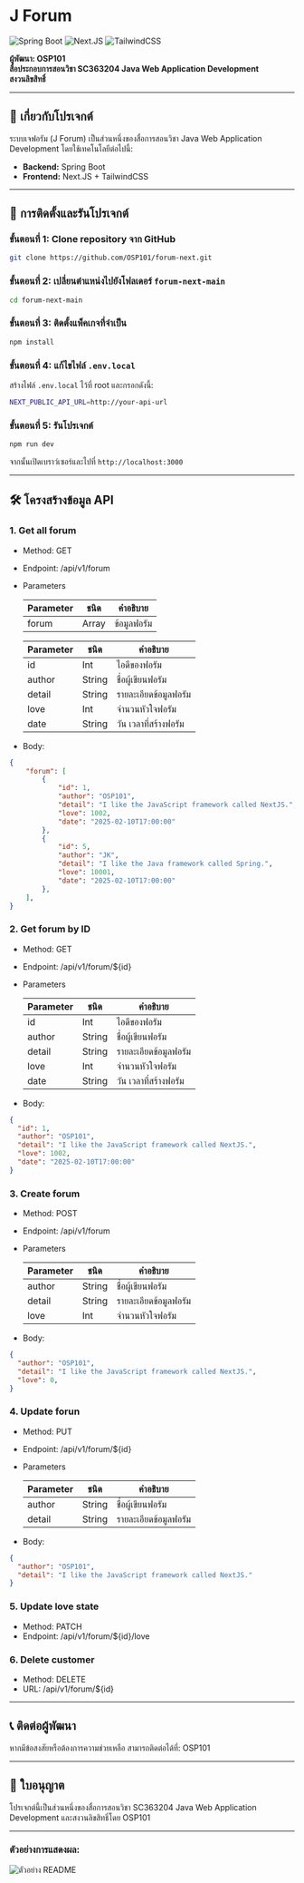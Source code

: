 # J Forum

![Spring Boot](https://img.shields.io/badge/Spring_Boot-6DB33F?style=for-the-badge&logo=spring&logoColor=white)
![Next.JS](https://img.shields.io/badge/Next.JS-20232A?style=for-the-badge&logo=Next.JS&logoColor=FFFFF)
![TailwindCSS](https://img.shields.io/badge/TailwindCSS-20232A?style=for-the-badge&logo=TailwindCSS&logoColor=61DAFB)

**ผู้พัฒนา: OSP101**  
**สื่อประกอบการสอนวิชา SC363204 Java Web Application Development**  
**สงวนลิขสิทธิ์**

---

## 📖 เกี่ยวกับโปรเจกต์

ระบบเจฟอรัม (J Forum) เป็นส่วนหนึ่งของสื่อการสอนวิชา Java Web Application Development โดยใช้เทคโนโลยีต่อไปนี้:

- **Backend:** Spring Boot
- **Frontend:** Next.JS + TailwindCSS

---

## 🚀 การติดตั้งและรันโปรเจกต์

### ขั้นตอนที่ 1: Clone repository จาก GitHub
```bash
git clone https://github.com/OSP101/forum-next.git
```

### ขั้นตอนที่ 2: เปลี่ยนตำแหน่งไปยังโฟลเดอร์ `forum-next-main`
```bash
cd forum-next-main
```
### ขั้นตอนที่ 3: ติดตั้งแพ็คเกจที่จำเป็น
```bash
npm install
```
### ขั้นตอนที่ 4: แก้ไขไฟล์ `.env.local`
สร้างไฟล์ `.env.local` ไว้ที่ root และกรอกดังนี้:
```bash
NEXT_PUBLIC_API_URL=http://your-api-url
```
### ขั้นตอนที่ 5: รันโปรเจกต์
```bash
npm run dev
```
จากนั้นเปิดเบราว์เซอร์และไปที่ ``http://localhost:3000``

---

## 🛠️ โครงสร้างข้อมูล API

### 1. Get all forum
- Method: GET
- Endpoint: /api/v1/forum
- Parameters

  Parameter | ชนิด | คำอธิบาย
  ---- | ---- | ---- |
  forum | Array | ข้อมูลฟอรัม

    Parameter | ชนิด | คำอธิบาย
  ---- | ---- | ---- |
  id | Int | ไอดีของฟอรัม
  author | String | ชื่อผู้เขียนฟอรัม
  detail | String | รายละเอียดข้อมูลฟอรัม
  love | Int | จำนวนหัวใจฟอรัม
  date | String | วัน เวลาที่สร้างฟอรัม


- Body:
```json
{
    "forum": [
        {
            "id": 1,
            "author": "OSP101",
            "detail": "I like the JavaScript framework called NextJS.",
            "love": 1002,
            "date": "2025-02-10T17:00:00"
        },
        {
            "id": 5,
            "author": "JK",
            "detail": "I like the Java framework called Spring.",
            "love": 10001,
            "date": "2025-02-10T17:00:00"
        },
    ],
}
```

### 2. Get forum by ID
- Method: GET
- Endpoint: /api/v1/forum/${id}
- Parameters

    Parameter | ชนิด | คำอธิบาย
  ---- | ---- | ---- |
  id | Int | ไอดีของฟอรัม
  author | String | ชื่อผู้เขียนฟอรัม
  detail | String | รายละเอียดข้อมูลฟอรัม
  love | Int | จำนวนหัวใจฟอรัม
  date | String | วัน เวลาที่สร้างฟอรัม

- Body:
```json
{
  "id": 1,
  "author": "OSP101",
  "detail": "I like the JavaScript framework called NextJS.",
  "love": 1002,
  "date": "2025-02-10T17:00:00"
}
```

### 3. Create forum
- Method: POST
- Endpoint: /api/v1/forum
- Parameters

    Parameter | ชนิด | คำอธิบาย
  ---- | ---- | ---- |
  author | String | ชื่อผู้เขียนฟอรัม
  detail | String | รายละเอียดข้อมูลฟอรัม
  love | Int | จำนวนหัวใจฟอรัม

- Body:
```json
{
  "author": "OSP101",
  "detail": "I like the JavaScript framework called NextJS.",
  "love": 0,
}
```

### 4. Update forun
- Method: PUT
- Endpoint: /api/v1/forum/${id}
- Parameters

    Parameter | ชนิด | คำอธิบาย
  ---- | ---- | ---- |
  author | String | ชื่อผู้เขียนฟอรัม
  detail | String | รายละเอียดข้อมูลฟอรัม

- Body:
```json
{
  "author": "OSP101",
  "detail": "I like the JavaScript framework called NextJS."
}
```

### 5. Update love state
- Method: PATCH
- Endpoint: /api/v1/forum/${id}/love


### 6. Delete customer
- Method: DELETE
- URL: /api/v1/forum/${id}

---
## 📞 ติดต่อผู้พัฒนา
หากมีข้อสงสัยหรือต้องการความช่วยเหลือ สามารถติดต่อได้ที่:
OSP101

---

## 📜 ใบอนุญาต
โปรเจกต์นี้เป็นส่วนหนึ่งของสื่อการสอนวิชา SC363204 Java Web Application Development และสงวนลิขสิทธิ์โดย OSP101

---

### ตัวอย่างการแสดงผล:

![ตัวอย่าง README](https://firebasestorage.googleapis.com/v0/b/computer-e84a8.appspot.com/o/images%2Fnext-forum.png?alt=media&token=0927fc5e-d987-4f32-9cf1-d2aa35de75e1)
